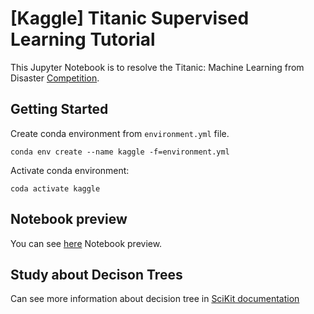 # [Kaggle] Titanic Supervised Learning Tutorial

This Jupyter Notebook is to resolve the Titanic: Machine Learning from Disaster
[Competition](https://www.kaggle.com/c/titanic).

## Getting Started

Create conda environment from `environment.yml` file.

`conda env create --name kaggle -f=environment.yml`

Activate conda environment:

`coda activate kaggle`

## Notebook preview

You can see [here](output/Titanic.html) Notebook preview.

## Study about Decison Trees

Can see more information about decision tree in [SciKit documentation](https://scikit-learn.org/stable/modules/tree.html)
